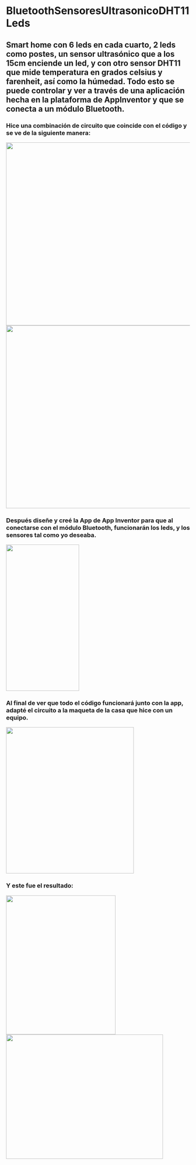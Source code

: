 # BluetoothSensoresUltrasonicoDHT11Leds
## Smart home con 6 leds en cada cuarto, 2 leds como postes, un sensor ultrasónico que a los 15cm enciende un led, y con otro sensor DHT11 que mide temperatura en grados celsius y farenheit, así como la húmedad. Todo esto se puede controlar y ver a través de una aplicación hecha en la plataforma de AppInventor y que se conecta a un módulo Bluetooth.

### Hice una combinación de circuito que coincide con el código y se ve de la siguiente manera:

<img src="https://i.postimg.cc/W43SYdz4/292561104-760520188403227-2251881199156505083-n.jpg" height="500" width="650"/>
<img src="https://i.postimg.cc/26WQghDC/291610036-1017929128824563-6040392028869064194-n.jpg" height="500" width="650"/>

### Después diseñe y creé la App de App Inventor para que al conectarse con el módulo Bluetooth, funcionarán los leds, y los sensores tal como yo deseaba.

<img src="https://i.postimg.cc/RhyNmbQ8/homeapp.jpg" height="400" width="200"/>

### Al final de ver que todo el código funcionará junto con la app, adapté el circuito a la maqueta de la casa que hice con un equipo.

<img src="https://i.postimg.cc/XNwhCyCM/291852607-821708785773590-5826592446638068595-n.jpg" height="400" width="350"/>

### Y este fue el resultado: 

<div>
  <img src="https://i.postimg.cc/BnxXWp8Y/297054026-782176332975165-5193057822652028708-n.jpg" height="380" width="300"/>
  <img src="https://i.postimg.cc/65WH4bKR/293610569-2849254851887964-3011019317583825599-n.jpg" height="340" width="430"/>
</div>
